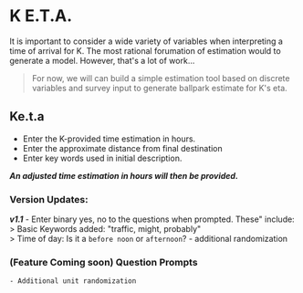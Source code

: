 # K E.T.A.

It is important to consider a wide variety of variables when interpreting a time of arrival for K. The most rational forumation of estimation would to generate a model. However, that's a lot of work...
>For now, we will can build a simple estimation tool based on discrete variables and survey input to generate ballpark estimate for K's eta. 

## Ke.t.a

- Enter the K-provided time estimation in hours. 
- Enter the approximate distance from final destination
- Enter key words used in initial description. 

***An adjusted time estimation in hours will then be provided.***

### Version Updates: 
***v1.1***
    - Enter binary yes, no to the questions when prompted. These"  include: 
    > Basic Keywords added: "traffic, might, probably"  
    > Time of day: Is it a ```before noon``` or ```afternoon```? 
    - additional randomization 

### (Feature Coming soon) Question Prompts
    - Additional unit randomization








